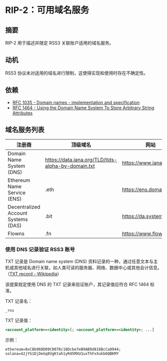 # RIP-2：可用域名服务

## 摘要

RIP-2 用于描述并限定 RSS3 关联账户适用的域名服务。

## 动机

RSS3 协议未对适用的域名进行限制，这使得实现和使用时存在不确定性。

## 依赖

- [RFC 1035 - Domain names - implementation and specification](https://datatracker.ietf.org/doc/html/rfc1035)
- [RFC 1464 - Using the Domain Name System To Store Arbitrary String Attributes](https://datatracker.ietf.org/doc/html/rfc1464)

## 域名服务列表

| 注册商 | 顶级域名 | 网站 |
| -- | -- | -- |
| Domain Name System (DNS) | <https://data.iana.org/TLD/tlds-alpha-by-domain.txt> | <https://www.iana.org/> |
| Ethereum Name Service (ENS) | .eth | <https://ens.domains/> |
| Decentralized Account Systems (DAS) | .bit | <https://da.systems/> |
| Flowns | .fn | <https://www.flowns.org/> |

### 使用 DNS 记录验证 RSS3 账号

TXT 记录是 Domain name system (DNS) 资料记录的一种，通过任意文本与主机或其他域名进行关联，如人类可读的服务器、网络、数据中心或其他会计信息。（[TXT record - Wikipedia](https://en.wikipedia.org/wiki/TXT_record)）

该提案规定使用 DNS 的 TXT 记录来验证账户，其记录值应符合 RFC 1464 标准。

TXT 记录名：

```text
_rns
```

TXT 记录值：

```xsl
<account_platform>=<identity>[; <account_platform>=<identity>; ...]
```

示例：

```text
ethereum=0xC8b960D09C0078c18Dcbe7eB9AB9d816BcCa8944; solana=42jYG1DjDeGq8VgKtah1yR45MXU1uxThFxXukb6QBKMY
```
